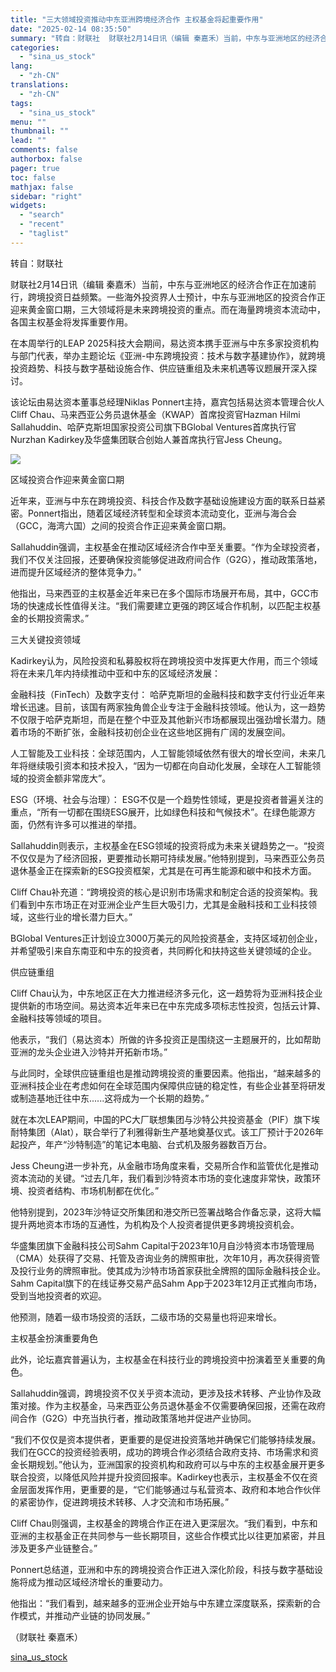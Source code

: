 ```yaml
---
title: "三大领域投资推动中东亚洲跨境经济合作 主权基金将起重要作用"
date: "2025-02-14 08:35:50"
summary: "转自：财联社  财联社2月14日讯（编辑 秦嘉禾）当前，中东与亚洲地区的经济合..."
categories:
  - "sina_us_stock"
lang:
  - "zh-CN"
translations:
  - "zh-CN"
tags:
  - "sina_us_stock"
menu: ""
thumbnail: ""
lead: ""
comments: false
authorbox: false
pager: true
toc: false
mathjax: false
sidebar: "right"
widgets:
  - "search"
  - "recent"
  - "taglist"
---
```


转自：财联社

财联社2月14日讯（编辑 秦嘉禾）当前，中东与亚洲地区的经济合作正在加速前行，跨境投资日益频繁。一些海外投资界人士预计，中东与亚洲地区的投资合作正迎来黄金窗口期，三大领域将是未来跨境投资的重点。而在海量跨境资本流动中，各国主权基金将发挥重要作用。

在本周举行的LEAP 2025科技大会期间，易达资本携手亚洲与中东多家投资机构与部门代表，举办主题论坛《亚洲-中东跨境投资：技术与数字基建协作》，就跨境投资趋势、科技与数字基础设施合作、供应链重组及未来机遇等议题展开深入探讨。

该论坛由易达资本董事总经理Niklas Ponnert主持，嘉宾包括易达资本管理合伙人Cliff Chau、马来西亚公务员退休基金（KWAP）首席投资官Hazman Hilmi Sallahuddin、哈萨克斯坦国家投资公司旗下BGlobal Ventures首席执行官Nurzhan Kadirkey及华盛集团联合创始人兼首席执行官Jess Cheung。

![](//n.sinaimg.cn/sinakd20250214s/64/w640h224/20250214/b2be-873b803c24b7cc20ce9310e03c9da7c6.png)

区域投资合作迎来黄金窗口期

近年来，亚洲与中东在跨境投资、科技合作及数字基础设施建设方面的联系日益紧密。Ponnert指出，随着区域经济转型和全球资本流动变化，亚洲与海合会（GCC，海湾六国）之间的投资合作正迎来黄金窗口期。

Sallahuddin强调，主权基金在推动区域经济合作中至关重要。“作为全球投资者，我们不仅关注回报，还要确保投资能够促进政府间合作（G2G），推动政策落地，进而提升区域经济的整体竞争力。”

他指出，马来西亚的主权基金近年来已在多个国际市场展开布局，其中，GCC市场的快速成长性值得关注。“我们需要建立更强的跨区域合作机制，以匹配主权基金的长期投资需求。”

三大关键投资领域

Kadirkey认为，风险投资和私募股权将在跨境投资中发挥更大作用，而三个领域将在未来几年内持续推动中亚和中东的区域经济发展：

金融科技（FinTech）及数字支付： 哈萨克斯坦的金融科技和数字支付行业近年来增长迅速。目前，该国有两家独角兽企业专注于金融科技领域。他认为，这一趋势不仅限于哈萨克斯坦，而是在整个中亚及其他新兴市场都展现出强劲增长潜力。随着市场的不断扩张，金融科技初创企业在这些地区拥有广阔的发展空间。

人工智能及工业科技：全球范围内，人工智能领域依然有很大的增长空间，未来几年将继续吸引资本和技术投入，“因为一切都在向自动化发展，全球在人工智能领域的投资金额非常庞大”。

ESG（环境、社会与治理）： ESG不仅是一个趋势性领域，更是投资者普遍关注的重点，“所有一切都在围绕ESG展开，比如绿色科技和气候技术”。在绿色能源方面，仍然有许多可以推进的举措。

Sallahuddin则表示，主权基金在ESG领域的投资将成为未来关键趋势之一。“投资不仅仅是为了经济回报，更要推动长期可持续发展。”他特别提到，马来西亚公务员退休基金正在探索新的ESG投资框架，尤其是在可再生能源和碳中和技术方面。

Cliff Chau补充道：“跨境投资的核心是识别市场需求和制定合适的投资架构。我们看到中东市场正在对亚洲企业产生巨大吸引力，尤其是金融科技和工业科技领域，这些行业的增长潜力巨大。”

BGlobal Ventures正计划设立3000万美元的风险投资基金，支持区域初创企业，并希望吸引来自东南亚和中东的投资者，共同孵化和扶持这些关键领域的企业。

供应链重组

Cliff Chau认为，中东地区正在大力推进经济多元化，这一趋势将为亚洲科技企业提供新的市场空间。易达资本近年来已在中东完成多项标志性投资，包括云计算、金融科技等领域的项目。

他表示，“我们（易达资本）所做的许多投资正是围绕这一主题展开的，比如帮助亚洲的龙头企业进入沙特并开拓新市场。”

与此同时，全球供应链重组也是推动跨境投资的重要因素。他指出，“越来越多的亚洲科技企业在考虑如何在全球范围内保障供应链的稳定性，有些企业甚至将研发或制造基地迁往中东......这将成为一个长期的趋势。”

就在本次LEAP期间，中国的PC大厂联想集团与沙特公共投资基金（PIF）旗下埃耐特集团（Alat），联合举行了利雅得新生产基地奠基仪式。该工厂预计于2026年起投产，年产“沙特制造”的笔记本电脑、台式机及服务器数百万台。

Jess Cheung进一步补充，从金融市场角度来看，交易所合作和监管优化是推动资本流动的关键。“过去几年，我们看到沙特资本市场的变化速度非常快，政策环境、投资者结构、市场机制都在优化。”

他特别提到，2023年沙特证交所集团和港交所已签署战略合作备忘录，这将大幅提升两地资本市场的互通性，为机构及个人投资者提供更多跨境投资机会。

华盛集团旗下金融科技公司Sahm Capital于2023年10月自沙特资本市场管理局（CMA）处获得了交易、托管及咨询业务的牌照审批，次年10月，再次获得资管及投行业务的牌照审批。使其成为沙特市场首家获批全牌照的国际金融科技企业。Sahm Capital旗下的在线证券交易产品Sahm App于2023年12月正式推向市场，受到当地投资者的欢迎。

他预测，随着一级市场投资的活跃，二级市场的交易量也将迎来增长。

主权基金扮演重要角色

此外，论坛嘉宾普遍认为，主权基金在科技行业的跨境投资中扮演着至关重要的角色。

Sallahuddin强调，跨境投资不仅关乎资本流动，更涉及技术转移、产业协作及政策对接。作为主权基金，马来西亚公务员退休基金不仅需要确保回报，还需在政府间合作（G2G）中充当执行者，推动政策落地并促进产业协同。

“我们不仅仅是资本提供者，更重要的是促进投资落地并确保它们能够持续发展。我们在GCC的投资经验表明，成功的跨境合作必须结合政府支持、市场需求和资金长期规划。”他认为，亚洲国家的投资机构和政府可以与中东的主权基金展开更多联合投资，以降低风险并提升投资回报率。Kadirkey也表示，主权基金不仅在资金层面发挥作用，更重要的是，“它们能够通过与私营资本、政府和本地合作伙伴的紧密协作，促进跨境技术转移、人才交流和市场拓展。”

Cliff Chau则强调，主权基金的跨境合作正在进入更深层次。“我们看到，中东和亚洲的主权基金正在共同参与一些长期项目，这些合作模式比以往更加紧密，并且涉及更多产业链整合。”

Ponnert总结道，亚洲和中东的跨境投资合作正进入深化阶段，科技与数字基础设施将成为推动区域经济增长的重要动力。

他指出：“我们看到，越来越多的亚洲企业开始与中东建立深度联系，探索新的合作模式，并推动产业链的协同发展。”

（财联社 秦嘉禾）

[sina_us_stock](https://finance.sina.com.cn/roll/2025-02-14/doc-inekmcmm1072029.shtml)

